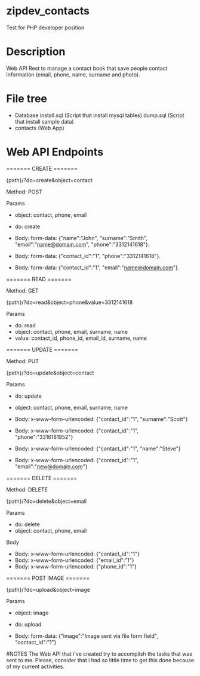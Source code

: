 # zipdev_contacts
Test for PHP developer position

# Description
Web API Rest to manage a contact book that save people contact information (email, phone, name, surname and photo).

# File tree
- Database
install.sql (Script that install mysql tables)
dump.sql (Script that install sample data)
- contacts (Web App)

# Web API Endpoints

======= CREATE =======

{path}/?do=create&object=contact

Method: POST

Params 

- object: contact, phone, email
- do: create

- Body: form-data: {"name":"John", "surname":"Smith", "email":"name@domain.com", "phone":"3312141618"}.
- Body: form-data: {"contact_id":"1", "phone":"3312141618"}.
- Body: form-data: {"contact_id":"1", "email":"name@domain.com"}.
  
======= READ =======

Method: GET

{path}/?do=read&object=phone&value=3312141618

Params

- do: read
- object: contact, phone, email, surname, name
- value: contact_id, phone_id, email_id, surname, name
  
======= UPDATE =======

Method: PUT

{path}/?do=update&object=contact

Params
- do: update
- object: contact, phone, email, surname, name

- Body: x-www-form-urlencoded: {"contact_id":"1", "surname":"Scott"}
- Body: x-www-form-urlencoded: {"contact_id":"1", "phone":"3316181952"}
- Body: x-www-form-urlencoded: {"contact_id":"1", "name":"Steve"}
- Body: x-www-form-urlencoded: {"contact_id":"1", "email":"new@domain.com"}
  
======= DELETE =======

Method: DELETE

{path}/?do=delete&object=email

Params

- do: delete
- object: contact, phone, email
  
Body

- Body: x-www-form-urlencoded: {"contact_id":"1"}
- Body: x-www-form-urlencoded: {"email_id":"1"}
- Body: x-www-form-urlencoded: {"phone_id":"1"}

======= POST IMAGE =======

{path}/?do=upload&object=image

Params 

- object: image
- do: upload

- Body: form-data: {"image":"Image sent via file form field", "contact_id":"1"}

#NOTES
The Web API that i've created try to accomplish the tasks that was sent to me. Please, consider that i had so little time to get this done because of my current activities.
